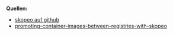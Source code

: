 **Quellen:**
* [skopeo auf github](https://github.com/containers/skopeo)
* [promoting-container-images-between-registries-with-skopeo](https://blog.openshift.com/promoting-container-images-between-registries-with-skopeo/)